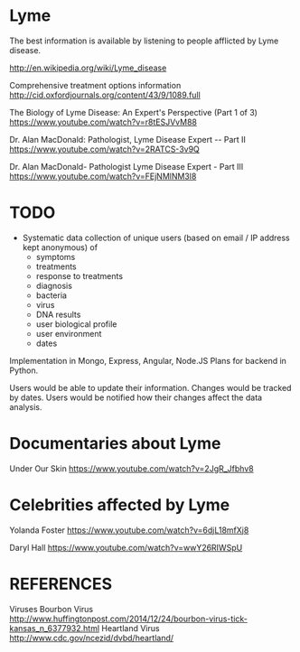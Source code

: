 Lyme
====

The best information is available by listening to people afflicted by Lyme disease.


http://en.wikipedia.org/wiki/Lyme_disease

Comprehensive treatment options information
http://cid.oxfordjournals.org/content/43/9/1089.full


The Biology of Lyme Disease: An Expert's Perspective (Part 1 of 3)
https://www.youtube.com/watch?v=r8tESJVvM88

Dr. Alan MacDonald: Pathologist, Lyme Disease Expert -- Part II
https://www.youtube.com/watch?v=2RATCS-3v9Q

Dr. Alan MacDonald- Pathologist Lyme Disease Expert - Part III
https://www.youtube.com/watch?v=FEjNMlNM3l8

TODO
====
* Systematic data collection of unique users (based on email / IP address kept anonymous) of 
  - symptoms  
  - treatments
  - response to treatments
  - diagnosis
  -   bacteria
  -   virus
  - DNA results
  - user biological profile
  - user environment
  - dates

Implementation in Mongo, Express, Angular, Node.JS 
Plans for backend in Python.

Users would be able to update their information.  Changes would be tracked by dates.  Users would be notified how their changes affect the data analysis.

Documentaries about Lyme
========================
Under Our Skin
https://www.youtube.com/watch?v=2JgR_Jfbhv8

Celebrities affected by Lyme
============================
Yolanda Foster
https://www.youtube.com/watch?v=6djL18mfXj8

Daryl Hall
https://www.youtube.com/watch?v=wwY26RIWSpU

REFERENCES
==========
Viruses
Bourbon Virus
http://www.huffingtonpost.com/2014/12/24/bourbon-virus-tick-kansas_n_6377932.html
Heartland Virus
http://www.cdc.gov/ncezid/dvbd/heartland/
